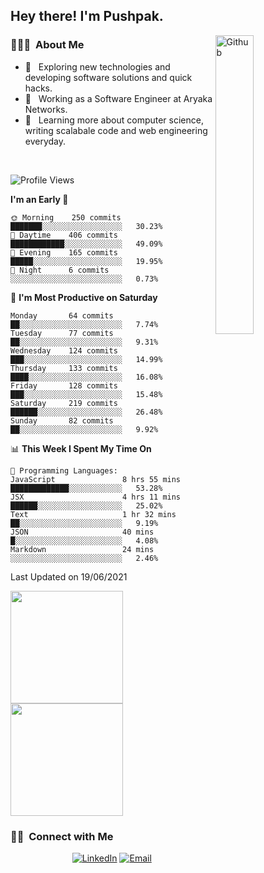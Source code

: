 <h2> Hey there! I'm Pushpak.</h2>

<img width="35%" align="right" alt="Github" src="https://user-images.githubusercontent.com/48678280/88862734-4903af80-d201-11ea-968b-9c939d88a37c.gif" />

<h3> 👨🏻‍💻 &nbsp;About Me </h3>

- 🤔 &nbsp; Exploring new technologies and developing software solutions and quick hacks.
- 💼 &nbsp; Working as a Software Engineer at Aryaka Networks.
- 🌱 &nbsp; Learning more about computer science, writing scalabale code and web engineering everyday.

<!-- <h3> 🛠 &nbsp;Tech Stack</h3> -->

<!-- - 🌐 &nbsp;
  ![JavaScript](https://img.shields.io/badge/-JavaScript-333333?style=flat&logo=javascript)
  ![React](https://img.shields.io/badge/-React-333333?style=flat&logo=react)
  ![Vue](https://img.shields.io/badge/-Vue-333333?style=flat&logo=vue,js)
  ![Node.js](https://img.shields.io/badge/-Node.js-333333?style=flat&logo=node.js) -->
  
<!-- - 💻 &nbsp;
  ![Java](https://img.shields.io/badge/-Java-333333?style=flat&logo=Java&logoColor=007396)
- 🛢 &nbsp;
  ![MySQL](https://img.shields.io/badge/-MySQL-333333?style=flat&logo=mysql)
- ⚙️ &nbsp;
  ![Git](https://img.shields.io/badge/-Git-333333?style=flat&logo=git)
- 🔧 &nbsp;
  ![Visual Studio Code](https://img.shields.io/badge/-Visual%20Studio%20Code-333333?style=flat&logo=visual-studio-code&logoColor=007ACC)
  ![Eclipse](https://img.shields.io/badge/-Eclipse-333333?style=flat&logo=eclipse-ide&logoColor=2C2255) -->

<br/>

<!--START_SECTION:waka-->
![Profile Views](http://img.shields.io/badge/Profile%20Views-1-blue)

**I'm an Early 🐤** 

```text
🌞 Morning    250 commits    ███████░░░░░░░░░░░░░░░░░░   30.23% 
🌆 Daytime    406 commits    ████████████░░░░░░░░░░░░░   49.09% 
🌃 Evening    165 commits    █████░░░░░░░░░░░░░░░░░░░░   19.95% 
🌙 Night      6 commits      ░░░░░░░░░░░░░░░░░░░░░░░░░   0.73%

```
📅 **I'm Most Productive on Saturday** 

```text
Monday       64 commits     ██░░░░░░░░░░░░░░░░░░░░░░░   7.74% 
Tuesday      77 commits     ██░░░░░░░░░░░░░░░░░░░░░░░   9.31% 
Wednesday    124 commits    ███░░░░░░░░░░░░░░░░░░░░░░   14.99% 
Thursday     133 commits    ████░░░░░░░░░░░░░░░░░░░░░   16.08% 
Friday       128 commits    ███░░░░░░░░░░░░░░░░░░░░░░   15.48% 
Saturday     219 commits    ██████░░░░░░░░░░░░░░░░░░░   26.48% 
Sunday       82 commits     ██░░░░░░░░░░░░░░░░░░░░░░░   9.92%

```


📊 **This Week I Spent My Time On** 

```text
💬 Programming Languages: 
JavaScript               8 hrs 55 mins       █████████████░░░░░░░░░░░░   53.28% 
JSX                      4 hrs 11 mins       ██████░░░░░░░░░░░░░░░░░░░   25.02% 
Text                     1 hr 32 mins        ██░░░░░░░░░░░░░░░░░░░░░░░   9.19% 
JSON                     40 mins             █░░░░░░░░░░░░░░░░░░░░░░░░   4.08% 
Markdown                 24 mins             ░░░░░░░░░░░░░░░░░░░░░░░░░   2.46%

```


 Last Updated on 19/06/2021
<!--END_SECTION:waka-->


<a href="https://github.com/PushpakB3096">
  <img height="180em" src="https://github-readme-stats.vercel.app/api?username=PushpakB3096&show_icons=true&theme=merko" />
  <img height="180em" src="https://github-readme-stats.vercel.app/api/top-langs/?username=PushpakB3096&theme=merko&layout=compact" />
</a>

<br/>

<h3> 🤝🏻 &nbsp;Connect with Me </h3>

<p align="center">
<!-- <a href="https://www.adityavsingh.com/"><img alt="Website" src="https://img.shields.io/badge/Website-www.adityavsingh.com-blue?style=flat-square&logo=google-chrome"></a> -->
<a href="https://www.linkedin.com/in/pushpak-bhattacharya/"><img alt="LinkedIn" src="https://img.shields.io/badge/LinkedIn-Pushpak%20Bhattacharya-blue?style=flat-square&logo=linkedin"></a>
<a href="mailto:rtpushpak@gmail.com"><img alt="Email" src="https://img.shields.io/badge/Email-rtpushpak@gmail.com-blue?style=flat-square&logo=gmail"></a>
</p>
